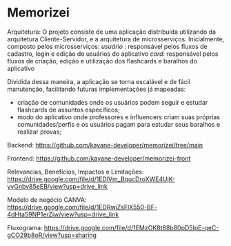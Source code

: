 # Memorizei
Arquitetura: 
O projeto consiste de uma aplicação distribuída utilizando da arquitetura Cliente-Servidor, e a arquitetura de microsserviços. 
Inicialmente, composto pelos microsserviços:
 *usuário* : responsável pelos fluxos de cadastro, login e edição de usuários do aplicativo
*card*: responsável pelos fluxos de criação, edição e utilização dos flashcards e baralhos do aplicativo

Dividida dessa maneira, a aplicação se torna escalável e de fácil manutenção, facilitando futuras implementações já mapeadas: 
- criação de comunidades onde os usuários podem seguir e estudar flashcards de assuntos específicos;
- modo do aplicativo onde professores e influencers criam suas próprias comunidades/perfis e os usuários pagam para estudar seus baralhos e realizar provas;

Backend: https://github.com/kayane-developer/memorizei/tree/main

Frontend: https://github.com/kayane-developer/memorizei-front


Relevancias, Benefícios, Impactos e Limitações: https://drive.google.com/file/d/1EDlVm_BqucDroXWE4UjK-yyGnbv85eEB/view?usp=drive_link

Modelo de negócio CANVA: https://drive.google.com/file/d/1EDRwjZsFlX550-BF-4dHta59NP1erZiw/view?usp=drive_link

Fluxograma: https://drive.google.com/file/d/1EMzOK8t88b80pD5IpE-qeC-gCO29b8oR/view?usp=sharing
